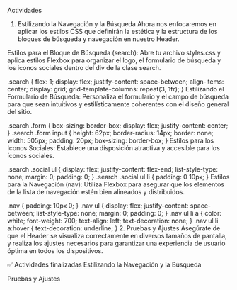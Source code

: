 Actividades
1. Estilizando la Navegación y la Búsqueda
Ahora nos enfocaremos en aplicar los estilos CSS que definirán la estética y la estructura de los bloques de búsqueda y navegación en nuestro Header.

Estilos para el Bloque de Búsqueda (search): Abre tu archivo styles.css y aplica estilos Flexbox para organizar el logo, el formulario de búsqueda y los iconos sociales dentro del div de la clase search.

.search {
  flex: 1;
  display: flex;
  justify-content: space-between;
  align-items: center;
  display: grid;
  grid-template-columns: repeat(3, 1fr);
}
Estilizando el Formulario de Búsqueda: Personaliza el formulario y el campo de búsqueda para que sean intuitivos y estilísticamente coherentes con el diseño general del sitio.

.search .form {
  box-sizing: border-box;
  display: flex;
  justify-content: center;
}
.search .form input {
  height: 62px;
  border-radius: 14px;
  border: none;
  width: 505px;
  padding: 20px;
  box-sizing: border-box;
}
Estilos para los Iconos Sociales: Establece una disposición atractiva y accesible para los íconos sociales.

.search .social ul {
  display: flex;
  justify-content: flex-end;
  list-style-type: none;
  margin: 0;
  padding: 0;
}
.search .social ul li {
  padding: 0 10px;
}
Estilos para la Navegación (nav): Utiliza Flexbox para asegurar que los elementos de la lista de navegación estén bien alineados y distribuidos.

.nav {
  padding: 10px 0;
}
.nav ul {
  display: flex;
  justify-content: space-between;
  list-style-type: none;
  margin: 0;
  padding: 0;
}
.nav ul li a {
  color: white;
  font-weight: 700;
  text-align: left;
  text-decoration: none;
}
.nav ul li a:hover {
  text-decoration: underline;
}
2. Pruebas y Ajustes
Asegúrate de que el Header se visualiza correctamente en diversos tamaños de pantalla, y realiza los ajustes necesarios para garantizar una experiencia de usuario óptima en todos los dispositivos.

✅ Actividades finalizadas
Estilizando la Navegación y la Búsqueda

Pruebas y Ajustes